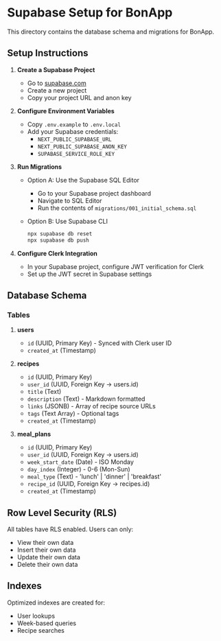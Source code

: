 # Supabase Setup for BonApp

This directory contains the database schema and migrations for BonApp.

## Setup Instructions

1. **Create a Supabase Project**
   - Go to [supabase.com](https://supabase.com)
   - Create a new project
   - Copy your project URL and anon key

2. **Configure Environment Variables**
   - Copy `.env.example` to `.env.local`
   - Add your Supabase credentials:
     - `NEXT_PUBLIC_SUPABASE_URL`
     - `NEXT_PUBLIC_SUPABASE_ANON_KEY`
     - `SUPABASE_SERVICE_ROLE_KEY`

3. **Run Migrations**
   - Option A: Use the Supabase SQL Editor
     - Go to your Supabase project dashboard
     - Navigate to SQL Editor
     - Run the contents of `migrations/001_initial_schema.sql`

   - Option B: Use Supabase CLI
     ```bash
     npx supabase db reset
     npx supabase db push
     ```

4. **Configure Clerk Integration**
   - In your Supabase project, configure JWT verification for Clerk
   - Set up the JWT secret in Supabase settings

## Database Schema

### Tables

1. **users**
   - `id` (UUID, Primary Key) - Synced with Clerk user ID
   - `created_at` (Timestamp)

2. **recipes**
   - `id` (UUID, Primary Key)
   - `user_id` (UUID, Foreign Key → users.id)
   - `title` (Text)
   - `description` (Text) - Markdown formatted
   - `links` (JSONB) - Array of recipe source URLs
   - `tags` (Text Array) - Optional tags
   - `created_at` (Timestamp)

3. **meal_plans**
   - `id` (UUID, Primary Key)
   - `user_id` (UUID, Foreign Key → users.id)
   - `week_start_date` (Date) - ISO Monday
   - `day_index` (Integer) - 0-6 (Mon-Sun)
   - `meal_type` (Text) - 'lunch' | 'dinner' | 'breakfast'
   - `recipe_id` (UUID, Foreign Key → recipes.id)
   - `created_at` (Timestamp)

## Row Level Security (RLS)

All tables have RLS enabled. Users can only:
- View their own data
- Insert their own data
- Update their own data
- Delete their own data

## Indexes

Optimized indexes are created for:
- User lookups
- Week-based queries
- Recipe searches
